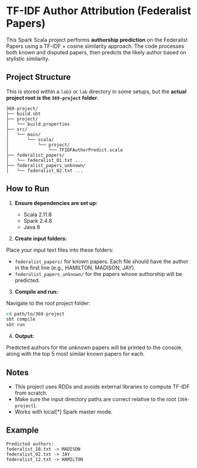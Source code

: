 # TF-IDF Author Attribution (Federalist Papers)

This Spark Scala project performs **authorship prediction** on the Federalist Papers using a TF-IDF + cosine similarity approach. The code processes both known and disputed papers, then predicts the likely author based on stylistic similarity.

## Project Structure

This is stored within a `lab3` or `lab` directory in some setups, but the **actual project root is the `369-project` folder**.

```
369-project/
├── build.sbt
├── project/
│   └── build.properties
├── src/
│   └── main/
│       └── scala/
│           └── project/
│               └── TFIDFAuthorPredict.scala
├── federalist_papers/
│   └── federalist_01.txt ...
├── federalist_papers_unknown/
│   └── federalist_02.txt ...
```

## How to Run

1. **Ensure dependencies are set up:**

   - Scala 2.11.8
   - Spark 2.4.8
   - Java 8

2. **Create input folders:**

Place your input text files into these folders:

- `federalist_papers/` for known papers. Each file should have the author in the first line (e.g., HAMILTON, MADISON, JAY).
- `federalist_papers_unknown/` for the papers whose authorship will be predicted.

3. **Compile and run:**

Navigate to the root project folder:

```bash
cd path/to/369-project
sbt compile
sbt run
```

4. **Output:**

Predicted authors for the unknown papers will be printed to the console, along with the top 5 most similar known papers for each.

## Notes

- This project uses RDDs and avoids external libraries to compute TF-IDF from scratch.
- Make sure the input directory paths are correct relative to the root (`369-project`).
- Works with local[*] Spark master mode.

## Example

```
Predicted authors:
federalist_10.txt -> MADISON
federalist_02.txt -> JAY
federalist_12.txt -> HAMILTON
```